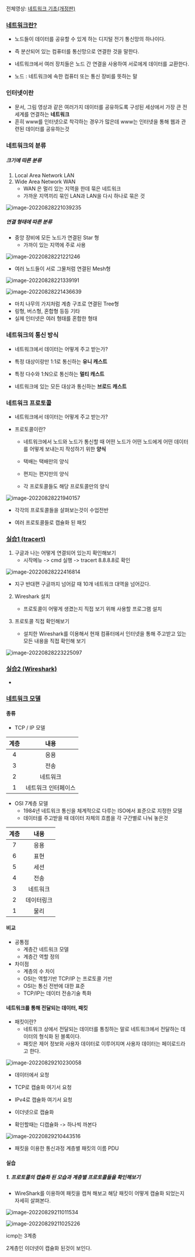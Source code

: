전체영상: [네트워크 기초(개정판)](https://www.youtube.com/playlist?list=PL0d8NnikouEWcF1jJueLdjRIC4HsUlULi)

### [네트워크란?](https://youtu.be/Av9UFzl_wis?list=PL0d8NnikouEWcF1jJueLdjRIC4HsUlULi)

- 노드들이 데이터를 공유할 수 있게 하는 디지털 전기 통신망의 하나이다.
- 즉 분산되어 있는 컴퓨터를 통신망으로 연결한 것을 말한다.

- 네트워크에서 여러 장치들은 노드 간 연결을 사용하여 서로에게 데이터를 교환한다.
- 노드 : 네트워크에 속한 컴퓨터 또는 통신 장비를 뜻하는 말



### 인터넷이란

- 문서, 그림 영상과 같은 여러가지 데이터를 공유하도록 구성된 세상에서 가장 큰 전세계를 연결하는 **네트워크**
- 흔히 www를 인터넷으로 착각하는 경우가 많은데 www는 인터넷을 통해 웹과 관련된 데이터를 공유하는것



### 네트워크의 분류

##### 크기에 따른 분류



1. Local Area Network LAN
2. Wide Area Network WAN
   - WAN 은 멀리 있는 지역을 한데 묶은 네트워크
   - 가까운 지역끼리 묶인 LAN과 LAN을 다시 하나로 묶은 것

![image-20220828221039235](C:\Users\multicampus\Desktop\SSAFY진행\CS\CS\네트워크\assets\image-20220828221039235.png)





##### 연결 형태에 따른 분류

- 중앙 장비에 모든 노드가 연결된 Star 형
  - 가까이 있는 지역에 주로 사용

![image-20220828221221246](C:\Users\multicampus\Desktop\SSAFY진행\CS\CS\네트워크\assets\image-20220828221221246.png)

- 여러 노드들이 서로 그물처럼 연결된 Mesh형

![image-20220828221339191](C:\Users\multicampus\Desktop\SSAFY진행\CS\CS\네트워크\assets\image-20220828221339191.png)

![image-20220828221436639](C:\Users\multicampus\Desktop\SSAFY진행\CS\CS\네트워크\assets\image-20220828221436639.png)

- 마치 나무의 가지처럼 계층 구조로 연결된 Tree형
- 링형, 버스형, 혼합형 등등 기타
- 실제 인터넷은 여러 형태를 혼합한 형태



### 네트워크의 통신 방식

- 네트워크에서 데이터는 어떻게 주고 받는가?



- 특정 대상이랑만 1:1로 통신하는 **유니 캐스트**
- 특정 다수와 1:N으로 통신하는 **멀티 캐스트**
- 네트워크에 있는 모든 대상과 통신하는 **브로드 캐스트**



### 네트워크 프로토콜

- 네트워크에서 데이터는 어떻게 주고 받는가?



- 프로토콜이란?

  - 네트워크에서 노드와 노드가 통신할 때 어떤 노드가 어떤 노드에게 어떤 데이터를 어떻게 보내는지 작성하기 위한 **양식**

  - 택배는 택배만의 양식

  - 편지는 편지만의 양식

  - 각 프로토콜들도 해당 프로토콜만의 양식

![image-20220828221940157](C:\Users\multicampus\Desktop\SSAFY진행\CS\CS\네트워크\assets\image-20220828221940157.png)



- 각각의 프로토콜들을 살펴보는것이 수업전반

- 여러 프로토콜들로 캡슐화 된 패킷

### [실습1 (tracert)](https://youtu.be/paJf7JbBWqY?list=PL0d8NnikouEWcF1jJueLdjRIC4HsUlULi)

1. 구글과 나는 어떻게 연결되어 있는지 확인해보기
   - 시작메뉴 -> cmd 실행 -> tracert 8.8.8.8로 확인

![image-20220828222416814](C:\Users\multicampus\Desktop\SSAFY진행\CS\CS\네트워크\assets\image-20220828222416814.png)

- 지구 반대편 구글까지 넘어갈 때 10개 네트워크 대역을 넘어갔다.

2. Wireshark 설치
   - 프로토콜이 어떻게 생겼는지 직접 보기 위해 사용할 프로그램 설치

3. 프로토콜 직접 확인해보기
   - 설치한 Wireshark를 이용해서 현재 컴퓨터에서 인터넷을 통해 주고받고 있는 모든 내용을 직접 확인해 보기

![image-20220828223225097](C:\Users\multicampus\Desktop\SSAFY진행\CS\CS\네트워크\assets\image-20220828223225097.png)

### [실습2 (Wireshark)](https://youtu.be/vBrQ3yzerMg?list=PL0d8NnikouEWcF1jJueLdjRIC4HsUlULi)

- 

### [네트워크 모델](https://youtu.be/y9nlT52SAcg?list=PL0d8NnikouEWcF1jJueLdjRIC4HsUlULi)

#### 종류

- TCP / IP 모델

| 계층 |        내용         |
| :--: | :-----------------: |
|  4   |        응용         |
|  3   |        전송         |
|  2   |      네트워크       |
|  1   | 네트워크 인터페이스 |





- OSI 7계층 모델
  - 1984년 네트워크 통신을 체계적으로 다루는 ISO에서 표준으로 지정한 모델 
  - 데이터를 주고받을 때 데이터 자체의 흐름을 각 구간별로 나눠 놓은것

| 계층 |    내용    |
| :--: | :--------: |
|  7   |    응용    |
|  6   |    표현    |
|  5   |    세션    |
|  4   |    전송    |
|  3   |  네트워크  |
|  2   | 데이터링크 |
|  1   |    물리    |











#### 비교

- 공통점
  - 계층간 네트워크 모델
  - 계층간 역할 정의
- 차이점
  - 계층의 수 차이
  - OSI는 역할기반 TCP/IP 는 프로토콜 기반
  - OSI는 통신 전반에 대한 표준
  - TCP/IP는 데이터 전송기술 특화

#### 네트워크를 통해 전달되는 데이터, 패킷

- 패킷이란?
  - 네트워크 상에서 전달되는 데이터를 통칭하는 말로 네트워크에서 전달하는 데이터의 형식화 된 블록이다.
  - 패킷은 제어 정보와 사용자 데이터로 이루어지며 사용자 데이터는 페이로드라고 한다.

![image-20220829210230058](C:\Users\multicampus\Desktop\SSAFY진행\CS\CS\CS-Study\진행\네트워크\assets\image-20220829210230058.png)

- 데이터에서 요청
- TCP로 캡술화 여기서 요청
- IPv4로 캡슐화 여기서 요청
- 이더넷으로 캡슐화



- 확인할때는 디캡슐화 -> 하나씩 까본다

![image-20220829210443516](C:\Users\multicampus\Desktop\SSAFY진행\CS\CS\CS-Study\진행\네트워크\assets\image-20220829210443516.png)



- 패킷을 이용한 통신과정 계층별 패킷의 이름 PDU





#### 실습

##### 1. 프로토콜의 캡슐화 된 모습과 계층별 프로토콜들을 확인해보기

- WireShark를 이용하여 패킷을 캡쳐 해보고 해당 패킷이 어떻게 캡슐화 되었는지 자세히 살펴본다.

![image-20220829211011534](C:\Users\multicampus\Desktop\SSAFY진행\CS\CS\CS-Study\진행\네트워크\assets\image-20220829211011534.png)

![image-20220829211025226](C:\Users\multicampus\Desktop\SSAFY진행\CS\CS\CS-Study\진행\네트워크\assets\image-20220829211025226.png)

icmp는 3계층

2계층인 이더넷이 캡슐화 된것이 보인다.